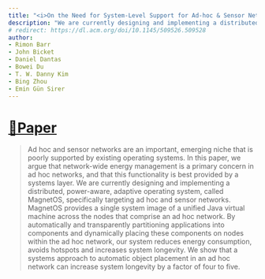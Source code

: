 ```yaml
---
title: "<i>On the Need for System-Level Support for Ad-hoc & Sensor Networks</i> published at ACM Operating Systems Review"
description: "We are currently designing and implementing a distributed, power-aware, adaptive operating system, called MagnetOS, specifically targeting ad hoc and sensor networks. MagnetOS provides a single system image of a unified Java virtual machine across the nodes that comprise an ad hoc network."
# redirect: https://dl.acm.org/doi/10.1145/509526.509528
author: 
- Rimon Barr
- John Bicket
- Daniel Dantas
- Bowei Du
- T. W. Danny Kim
- Bing Zhou
- Emin Gün Sirer
---
```


# [📄Paper](https://dl.acm.org/doi/10.1145/509526.509528)

> Ad hoc and sensor networks are an important, emerging niche that is poorly supported by existing operating systems. In this paper, we argue that network-wide energy management is a primary concern in ad hoc networks, and that this functionality is best provided by a systems layer. We are currently designing and implementing a distributed, power-aware, adaptive operating system, called MagnetOS, specifically targeting ad hoc and sensor networks. MagnetOS provides a single system image of a unified Java virtual machine across the nodes that comprise an ad hoc network. By automatically and transparently partitioning applications into components and dynamically placing these components on nodes within the ad hoc network, our system reduces energy consumption, avoids hotspots and increases system longevity. We show that a systems approach to automatic object placement in an ad hoc network can increase system longevity by a factor of four to five.


